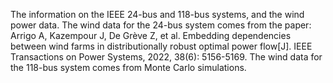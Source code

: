 The information on the IEEE 24-bus and 118-bus systems, and the wind power data. The wind data for the 24-bus system comes from the paper: Arrigo A, Kazempour J, De Grève Z, et al. Embedding dependencies between wind farms in distributionally robust optimal power flow[J]. IEEE Transactions on Power Systems, 2022, 38(6): 5156-5169. The wind data for the 118-bus system comes from Monte Carlo simulations.

